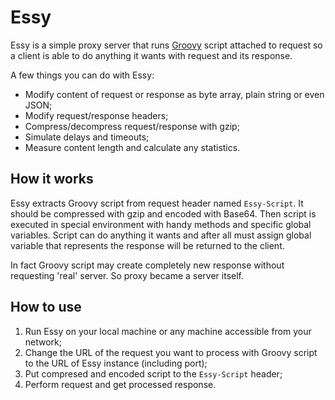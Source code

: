 # Essy
Essy is a simple proxy server that runs [Groovy](https://en.wikipedia.org/wiki/Groovy_(programming_language)) script attached to request so a client is able to do anything it wants with request and its response.

A few things you can do with Essy:
* Modify content of request or response as byte array, plain string or even JSON;
* Modify request/response headers;
* Compress/decompress request/response with gzip;
* Simulate delays and timeouts;
* Measure content length and calculate any statistics.

## How it works
Essy extracts Groovy script from request header named `Essy-Script`. It should be compressed with gzip and encoded with Base64. Then script is executed in special environment with handy methods and specific global variables. Script can do anything it wants and after all must assign global variable that represents the response will be returned to the client.

In fact Groovy script may create completely new response without requesting 'real' server. So proxy became a server itself.

## How to use
1. Run Essy on your local machine or any machine accessible from your network;
2. Change the URL of the request you want to process with Groovy script to the URL of Essy instance (including port);
3. Put compresed and encoded script to the `Essy-Script` header;
4. Perform request and get processed response.